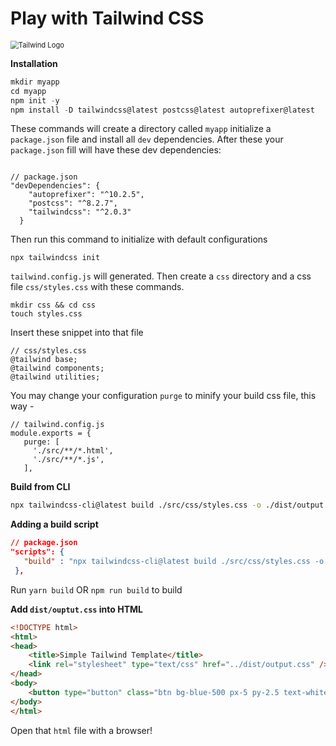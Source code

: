 # Play with Tailwind CSS

<img src="tailwind-logo.jpeg" alt="Tailwind Logo" style="zoom: 80%;" />



**Installation**

```javascript
mkdir myapp
cd myapp
npm init -y
npm install -D tailwindcss@latest postcss@latest autoprefixer@latest

```
These commands will create a directory called `myapp` initialize a `package.json` file and install all `dev` dependencies. After these your `package.json` fill will have these dev dependencies:

```

// package.json 
"devDependencies": {
    "autoprefixer": "^10.2.5",
    "postcss": "^8.2.7",
    "tailwindcss": "^2.0.3"
  }

```
Then run this command to initialize with default configurations
```
npx tailwindcss init

```
`tailwind.config.js` will generated. Then create a `css` directory and a css file `css/styles.css` with these commands. 

```
mkdir css && cd css
touch styles.css
```
Insert these snippet into that file
```
// css/styles.css
@tailwind base;
@tailwind components;
@tailwind utilities;

```
You may change your configuration `purge` to minify your build css file, this way - 
```
// tailwind.config.js
module.exports = {
   purge: [
     './src/**/*.html',
     './src/**/*.js',
   ],
```

**Build from CLI**

```bash
npx tailwindcss-cli@latest build ./src/css/styles.css -o ./dist/output.css
```

**Adding a build script**

```json
// package.json  
"scripts": {
   "build" : "npx tailwindcss-cli@latest build ./src/css/styles.css -o ./dist/output.css"
 },
```

Run `yarn build` OR `npm run build` to build

**Add `dist/ouptut.css` into HTML**

```html
<!DOCTYPE html>
<html>
<head>
	<title>Simple Tailwind Template</title>
	<link rel="stylesheet" type="text/css" href="../dist/output.css" />
</head>
<body>
	<button type="button" class="btn bg-blue-500 px-5 py-2.5 text-white">Login</button>
</body>
</html>
```

Open that `html` file with a browser! 
